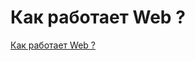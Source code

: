 # Как работает Web ?

[Как работает Web ?](https://developer.mozilla.org/en-US/docs/Learn/Getting_started_with_the_web/How_the_Web_works)

